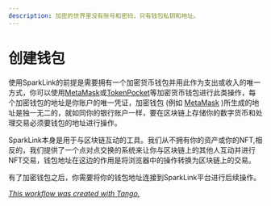 ```yaml
---
description: 加密的世界里没有账号和密码，只有钱包私钥和地址。
---
```


# 创建钱包

使用SparkLink的前提是需要拥有一个加密货币钱包并用此作为支出或收入的唯一方式，你可以使用[MetaMask](https://metamask.io)或[TokenPocket](https://tokenpocket.pro)等加密货币钱包进行此类操作，每个加密钱包的地址是你账户的唯一凭证，加密钱包 (例如 [MetaMask](https://metamask.io) )所生成的地址是独一无二的，就如同你的银行账户一样，要在区块链上存储你的数字货币和处理交易必须要钱包的地址进行操作。



SparkLink本身是用于与区块链互动的工具。我们从不拥有你的资产或你的NFT,相反的，我们提供了一个点对点交换的系统来让你与区块链上的其他人互动并进行NFT交易，钱包地址在这边的作用是将浏览器中的操作转换为区块链上的交易。

有了加密钱包之后，你需要将你的钱包地址连接到SparkLink平台进行后续操作。

[_This workflow was created with Tango._](https://app.tango.us/app/workflow/7d7d5828-8ba0-43fb-8041-da7221d146a5)
